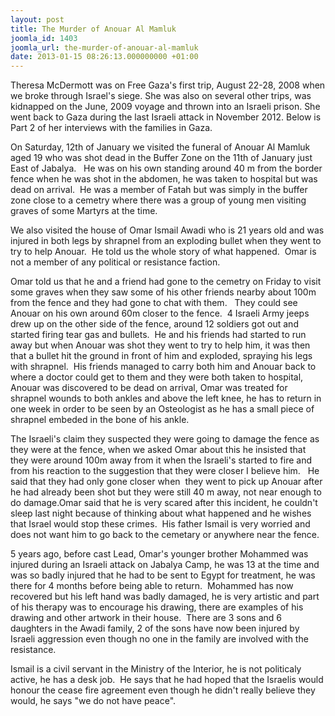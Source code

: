 ```yaml
---
layout: post
title: The Murder of Anouar Al Mamluk
joomla_id: 1403
joomla_url: the-murder-of-anouar-al-mamluk
date: 2013-01-15 08:26:13.000000000 +01:00
---
```

<p><span>Theresa McDermott was on Free Gaza's first trip, August 22-28,  2008 when we broke through Israel's siege. She was also on several other  trips, was kidnapped on the June, 2009 voyage and thrown into an  Israeli prison. She went back to Gaza during the last Israeli attack in  November 2012. Below is Part 2 of her interviews with the families in  Gaza.</span></p>
<p>On Saturday, 12th of January we visited the funeral of Anouar Al Mamluk aged 19 who was shot dead in the Buffer Zone on the 11th of January just East of Jabalya.   He was on his own standing around 40 m from the border fence when he was shot in the abdomen, he was taken to hospital but was dead on arrival.  He was a member of Fatah but was simply in the buffer zone close to a cemetry where there was a group of young men visiting graves of some Martyrs at the time.</p>
<p>We also visited the house of Omar Ismail Awadi who is 21 years old and was injured in both legs by shrapnel from an exploding bullet when they went to try to help Anouar.  He told us the whole story of what happened.  Omar is not a member of any political or resistance faction.</p>
<p>Omar told us that he and a friend had gone to the cemetry on Friday to visit some graves when they saw some of his other friends nearby about 100m from the fence and they had gone to chat with them.   They could see Anouar on his own around 60m closer to the fence.  4 Israeli Army jeeps drew up on the other side of the fence, around 12 soldiers got out and started firing tear gas and bullets.  He and his friends had started to run away but when Anouar was shot they went to try to help him, it was then that a bullet hit the ground in front of him and exploded, spraying his legs with shrapnel.  His friends managed to carry both him and Anouar back to where a doctor could get to them and they were both taken to hospital, Anouar was discovered to be dead on arrival, Omar was treated for shrapnel wounds to both ankles and above the left knee, he has to return in one week in order to be seen by an Osteologist as he has a small piece of shrapnel embeded in the bone of his ankle.</p>
<p />

</p>
<p>The Israeli's claim they suspected they were going to damage the fence as they were at the fence, when we asked Omar about this he insisted that they were around 100m away from it when the Israeli's started to fire and from his reaction to the suggestion that they were closer I believe him.   He said that they had only gone closer when  they went to pick up Anouar after he had already been shot but they were still 40 m away, not near enough to do damage.Omar said that he is very scared after this incident, he couldn't sleep last night because of thinking about what happened and he wishes that Israel would stop these crimes.  His father Ismail is very worried and does not want him to go back to the cemetary or anywhere near the fence.</p>
<p>5 years ago, before cast Lead, Omar's younger brother Mohammed was injured during an Israeli attack on Jabalya Camp, he was 13 at the time and was so badly injured that he had to be sent to Egypt for treatment, he was there for 4 months before being able to return.  Mohammed has now recovered but his left hand was badly damaged, he is very artistic and part of his therapy was to encourage his drawing, there are examples of his drawing and other artwork in their house.  There are 3 sons and 6 daughters in the Awadi family, 2 of the sons have now been injured by Israeli aggression even though no one in the family are involved with the resistance.</p>
<p>Ismail is a civil servant in the Ministry of the Interior, he is not politicaly active, he has a desk job.  He says that he had hoped that the Israelis would honour the cease fire agreement even though he didn't really believe they would, he says "we do not have peace".</p>
